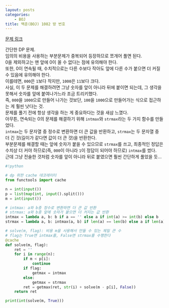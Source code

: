 ```yaml
---
layout: posts
categories:
    - BOJ
title: 백준(BOJ) 1082 방 번호
---
```


[문제 링크](https://www.acmicpc.net/problem/1082)

간단한 DP 문제.  
임의의 비용을 사용하는 부분문제가 중복되어 등장하므로 쪼개어 풀면 된다.  
0을 제외하고는 맨 앞에 0이 올 수 없다는 점에 유의해야 한다.  
또한, 0이 연속될 때, 수치적으로는 다른 수보다 작아도 앞에 다른 수가 붙으면 더 커질 수 있음에 유의해야 한다.  
이를테면, `000`은 `1`보다 작지만, `1000`은 `11`보다 크다.  
사실, 이 두 문제를 해결하려면 그냥 숫자를 앞이 아니라 뒤에 붙이면 되는데, 그 생각을 못해서 숫자를 앞에 붙여나가느라 조금 트리키했다.  
즉, `000`을 `1000`으로 만들어 나가는 것보단, `100`을 `1000`으로 만들어가는 식으로 접근하는 게 훨씬 낫다는 것.  
문제를 풀기 전에 항상 생각을 하는 게 중요하다는 것을 새삼 느꼈다.  
아무튼, 연속되는 0의 문제를 해결하기 위해 `intmax`와 `strmax`라는 두 가지 함수를 만들었다.  
`intmax`는 두 문자열 중 정수로 변환하면 더 큰 값을 반환하고, `strmax`는 두 문자열 중 더 긴 것(길이가 같다면 값이 더 큰 것)을 반환한다.  
부분문제를 해결할 때는 앞에 숫자가 붙을 수 있으므로 `strmax`를 쓰고, 최종적인 정답은 수치상 더 커야 하므로(즉, `000`이 아니라 `1`이 정답이 되어야 하므로) `intmax`를 썼다.  
근데 그냥 전술한 것처럼 숫자를 앞이 아니라 뒤로 붙였으면 훨씬 간단하게 풀었을 듯...  


```python
#!python

# dp 위한 cache 데코레이터
from functools import cache

n = int(input())
p = list(map(int, input().split()))
m = int(input())

# intmax: a와 b중 정수로 변환하면 더 큰 값 반환
# strmax: a와 b중 앞에 숫자가 붙으면 더 커지는 값 반환
intmax = lambda a, b: b if a == '' else a if int(a) >= int(b) else b
strmax = lambda a, b: intmax(a, b) if len(a) == len(b) else a if len(a) > len(b) else b

# solve(m, flag): 비용 m을 사용해서 만들 수 있는 제일 큰 수
# flag는 True면 intmax를, False면 strmax를 수행한다
@cache
def solve(m, flag):
    ret = ''
    for i in range(n):
        if m < p[i]:
            continue
        if flag:
            getmax = intmax
        else:
            getmax = strmax
        ret = getmax(ret, str(i) + solve(m - p[i], False))
    return ret

print(int(solve(m, True)))

```
